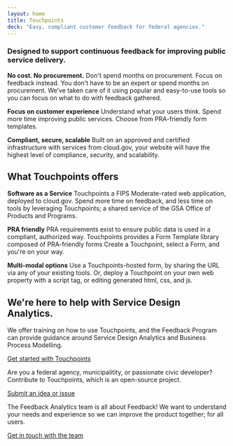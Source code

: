 ```yaml
---
layout: home
title: Touchpoints
deck: "Easy, compliant customer feedback for federal agencies."
---
```


### Designed to support continuous feedback for improving public service delivery.


**No cost. No procurement.**
Don't spend months on procurement. Focus on feedback instead. You don't have to be an expert or spend months on procurement. We’ve taken care of it using popular and easy-to-use tools so you can focus on what to do with feedback gathered.

**Focus on customer experience**
Understand what your users think. Spend more time improving public services. Choose from PRA-friendly form templates.

**Compliant, secure, scalable**
Built on an approved and certified infrastructure with services from cloud.gov, your website will have the highest level of compliance, security, and scalability.


## What Touchpoints offers

**Software as a Service**
Touchpoints a FIPS Moderate-rated web application, deployed to cloud.gov. Spend more time on feedback, and less time on tools by leveraging Touchpoints; a shared service of the GSA Office of Products and Programs.

**PRA friendly**
PRA requirements exist to ensure public data is used in a compliant, authorized way. Touchpoints provides a Form Template library composed of PRA-friendly forms Create a Touchpoint, select a Form, and you're on your way.

**Multi-modal options**
Use a Touchpoints-hosted form, by sharing the URL via any of your existing tools. Or, deploy a Touchpoint on your own web property with a script tag, or editing generated html, css, and js.

## We're here to help with Service Design Analytics.

We offer training on how to use Touchpoints, and the Feedback Program can provide guidance around Service Design Analytics and Business Process Modelling.

<a href="https://github.com/GSA/touchpoints/wiki/Touchpoints-Onboarding-Questions" class="usa-button" target="_blank" rel="noopener">Get started with Touchpoints</a>

Are you a federal agency, municipalitity, or passionate civic developer? Contribute to Touchpoints, which is an open-source project.

<a href="https://github.com/gsa/touchpoints/issues/" class="usa-button" target="_blank" rel="noopener">Submit an idea or issue</a>

The Feedback Analytics team is all about Feedback! We want to understand your needs and experience so we can improve the product together; for all users.

<a href="mailto:feedback-analytics@usa.gov" class="usa-button">Get in touch with the team</a>
